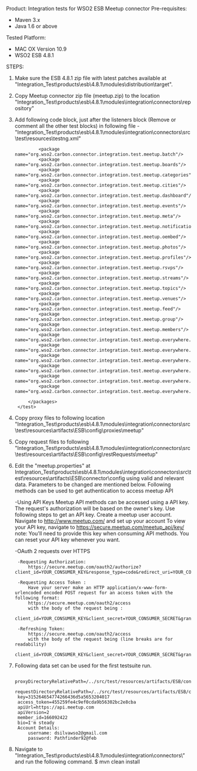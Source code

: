 Product: Integration tests for WSO2 ESB Meetup connector
Pre-requisites:

- Maven 3.x
- Java 1.6 or above

Tested Platform: 

- MAC OX Version 10.9
- WSO2 ESB 4.8.1
		  
STEPS:

1. Make sure the ESB 4.8.1 zip file with latest patches available at "Integration_Test\products\esb\4.8.1\modules\distribution\target\".

2. Copy Meetup connector zip file (meetup.zip) to the location "Integration_Test\products\esb\4.8.1\modules\integration\connectors\repository\"

3. Add following code block, just after the listeners block (Remove or comment all the other test blocks) in following file - "Integration_Test\products\esb\4.8.1\modules\integration\connectors\src\test\resources\testng.xml"

	<test name="Meetup-Connector-Test" preserve-order="true" verbose="2">
            <packages>


                <package name="org.wso2.carbon.connector.integration.test.meetup.batch"/>
                <package name="org.wso2.carbon.connector.integration.test.meetup.boards"/>
                <package name="org.wso2.carbon.connector.integration.test.meetup.categories"/>
                <package name="org.wso2.carbon.connector.integration.test.meetup.cities"/>
                <package name="org.wso2.carbon.connector.integration.test.meetup.dashboard"/>
                <package name="org.wso2.carbon.connector.integration.test.meetup.events"/>
                <package name="org.wso2.carbon.connector.integration.test.meetup.meta"/>
                <package name="org.wso2.carbon.connector.integration.test.meetup.notification"/>
                <package name="org.wso2.carbon.connector.integration.test.meetup.oembed"/>
                <package name="org.wso2.carbon.connector.integration.test.meetup.photos"/>
                <package name="org.wso2.carbon.connector.integration.test.meetup.profiles"/>
                <package name="org.wso2.carbon.connector.integration.test.meetup.rsvps"/>
                <package name="org.wso2.carbon.connector.integration.test.meetup.streams"/>
                <package name="org.wso2.carbon.connector.integration.test.meetup.topics"/>
                <package name="org.wso2.carbon.connector.integration.test.meetup.venues"/>
                <package name="org.wso2.carbon.connector.integration.test.meetup.feed"/>
                <package name="org.wso2.carbon.connector.integration.test.meetup.group"/>
                <package name="org.wso2.carbon.connector.integration.test.meetup.members"/>
                <package name="org.wso2.carbon.connector.integration.test.meetup.everywhere.community"/>
                <package name="org.wso2.carbon.connector.integration.test.meetup.everywhere.comments"/>
                <package name="org.wso2.carbon.connector.integration.test.meetup.everywhere.event"/>
                <package name="org.wso2.carbon.connector.integration.test.meetup.everywhere.eventseed"/>
                <package name="org.wso2.carbon.connector.integration.test.meetup.everywhere.rsvps"/>
                <package name="org.wso2.carbon.connector.integration.test.meetup.everywhere.containers"/>

            </packages>
        </test>


4. Copy proxy files to following location "Integration_Test\products\esb\4.8.1\modules\integration\connectors\src\test\resources\artifacts\ESB\config\proxies\meetup\"

5. Copy request files to following "Integration_Test\products\esb\4.8.1\modules\integration\connectors\src\test\resources\artifacts\ESB\config\restRequests\meetup\" 

6. Edit the "meetup.properties" at Integration_Test\products\esb\4.8.1\modules\integration\connectors\src\test\resources\artifacts\ESB\connector\config using valid and relevant data. Parameters to be changed are mentioned below.
	Following methods can be used to get authentication to access meetup API

	-Using API Keys
            Meetup API methods can be accessed using a API key. The request's authorization will be based on the owner's key. Use following steps to get an API key.
            Create a meetup user account.
            Navigate to http://www.meetup.com/ and set up your account
            To view your API key, navigate to https://secure.meetup.com/meetup_api/key/
         note: You'll need to provide this key when consuming API methods. You can reset your API key whenever you want.



    -OAuth 2 requests over HTTPS

        -Requesting Authorization:
            https://secure.meetup.com/oauth2/authorize?client_id=YOUR_CONSUMER_KEY&response_type=code&redirect_uri=YOUR_CONSUMER_REDIRECT_URI

        -Requesting Access Token :
            Have your server make an HTTP application/x-www-form-urlencoded encoded POST request for an access token with the following format:
            https://secure.meetup.com/oauth2/access
            with the body of the request being :
            client_id=YOUR_CONSUMER_KEY&client_secret=YOUR_CONSUMER_SECRET&grant_type=authorization_code&redirect_uri=SAME_REDIRECT_URI_USED_FOR_PREVIOUS_STEP&code=CODE_YOU_RECEIVED_FROM_THE_AUTHORIZATION_RESPONSE

        -Refreshing Token:
            https://secure.meetup.com/oauth2/access
            with the body of the request being (line breaks are for readability)
            client_id=YOUR_CONSUMER_KEY&client_secret=YOUR_CONSUMER_SECRET&grant_type=refresh_token&refresh_token=REFRESH_TOKEN_YOU_RECEIVED_FROM_ACCESS_RESPONSE
		
7. Following data set can be used for the first testsuite run.

		proxyDirectoryRelativePath=/../src/test/resources/artifacts/ESB/config/proxies/meetup/
        requestDirectoryRelativePath=/../src/test/resources/artifacts/ESB/config/restRequests/meetup/
        key=315264654774266436d5a5653204017
        access_token=455259fe4c9ef0cda9b56302bc2e8cba
        apiUrl=https://api.meetup.com
        apiVersion=2
        member_id=166092422
        bio=I'm steady
        Account Details:
		    username: dsilvawso2@gmail.com
		    password: Pathfinder92@feb
8. Navigate to "Integration_Test\products\esb\4.8.1\modules\integration\connectors\” and run the following command.
     $ mvn clean install
